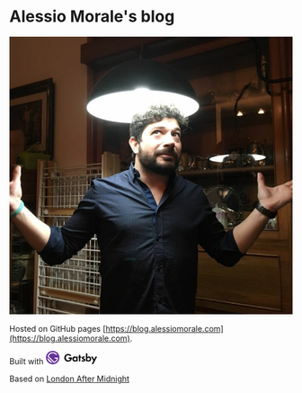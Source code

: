 # Alessio Morale's blog

![](content/blog/images/alessio.jpg)

Hosted on GitHub pages [https://blog.alessiomorale.com](https://blog.alessiomorale.com).

Built with
<a href="https://www.gatsbyjs.org">
<svg width="5.6875rem" height="1.5rem" viewBox="0 0 106 28" class="css-etwj4y"><g fill="#000000"><path d="M62.9,12h2.8v10h-2.8v-1.3c-1,1.5-2.3,1.6-3.1,1.6c-3.1,0-5.1-2.4-5.1-5.3c0-3,2-5.3,4.9-5.3c0.8,0,2.3,0.1,3.2,1.6V12z M57.7,17c0,1.6,1.1,2.8,2.8,2.8c1.6,0,2.8-1.2,2.8-2.8c0-1.6-1.1-2.8-2.8-2.8C58.9,14.2,57.7,15.4,57.7,17z"></path><path d="M71.2,14.4V22h-2.8v-7.6h-1.1V12h1.1V8.6h2.8V12h1.9v2.4H71.2z"></path><path d="M79.7,14.4c-0.7-0.6-1.3-0.7-1.6-0.7c-0.7,0-1.1,0.3-1.1,0.8c0,0.3,0.1,0.6,0.9,0.9l0.7,0.2c0.8,0.3,2,0.6,2.5,1.4 c0.3,0.4,0.5,1,0.5,1.7c0,0.9-0.3,1.8-1.1,2.5c-0.8,0.7-1.8,1.1-3,1.1c-2.1,0-3.2-1-3.9-1.7l1.5-1.7c0.6,0.6,1.4,1.2,2.2,1.2 c0.8,0,1.4-0.4,1.4-1.1c0-0.6-0.5-0.9-0.9-1l-0.6-0.2c-0.7-0.3-1.5-0.6-2.1-1.2c-0.5-0.5-0.8-1.1-0.8-1.9c0-1,0.5-1.8,1-2.3 c0.8-0.6,1.8-0.7,2.6-0.7c0.7,0,1.9,0.1,3.2,1.1L79.7,14.4z"></path><path d="M85.8,13.3c1-1.4,2.4-1.6,3.2-1.6c2.9,0,4.9,2.3,4.9,5.3c0,3-2,5.3-5,5.3c-0.6,0-2.1-0.1-3.2-1.6V22H83V5.2h2.8V13.3z M85.5,17c0,1.6,1.1,2.8,2.8,2.8c1.6,0,2.8-1.2,2.8-2.8c0-1.6-1.1-2.8-2.8-2.8C86.6,14.2,85.5,15.4,85.5,17z"></path><path d="M98.5,20.5L93.7,12H97l3.1,5.7l2.8-5.7h3.2l-8,15.3h-3.2L98.5,20.5z"></path><path d="M54,13.7h-2.8c0,0-4.2,0-4.2,0v2.8h3.7c-0.6,1.9-2,3.2-4.6,3.2c-2.9,0-5-2.4-5-5.3S43.1,9,46,9c1.6,0,3.2,0.8,4.2,2.1 l2.3-1.5C51,7.5,48.6,6.3,46,6.3c-4.4,0-8,3.6-8,8.1s3.4,8.1,8,8.1s8-3.6,8-8.1C54.1,14.1,54,13.9,54,13.7z"></path></g><g><g fill="#ffffff"><path d="M25,14h-7v2h4.8c-0.7,3-2.9,5.5-5.8,6.5L5.5,11c1.2-3.5,4.6-6,8.5-6c3,0,5.7,1.5,7.4,3.8l1.5-1.3 C20.9,4.8,17.7,3,14,3C8.8,3,4.4,6.7,3.3,11.6l13.2,13.2C21.3,23.6,25,19.2,25,14z"></path><path d="M3,14.1c0,2.8,1.1,5.5,3.2,7.6c2.1,2.1,4.9,3.2,7.6,3.2L3,14.1z"></path></g><path d="M14,0C6.3,0,0,6.3,0,14s6.3,14,14,14s14-6.3,14-14S21.7,0,14,0z M6.2,21.8c-2.1-2.1-3.2-4.9-3.2-7.6L13.9,25 C11.1,24.9,8.3,23.9,6.2,21.8z M16.4,24.7L3.3,11.6C4.4,6.7,8.8,3,14,3c3.7,0,6.9,1.8,8.9,4.5l-1.5,1.3C19.7,6.5,17,5,14,5 c-3.9,0-7.2,2.5-8.5,6L17,22.5c2.9-1,5.1-3.5,5.8-6.5H18v-2h7C25,19.2,21.3,23.6,16.4,24.7z" fill="#663399"></path></g></svg>
</a>

Based on
[London After Midnight](https://github.com/vaporwavy/gatsby-london-after-midnight)
